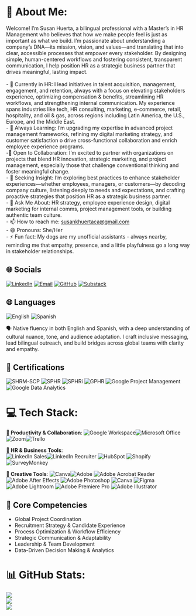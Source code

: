 # 💫 About Me:
Welcome! I’m Susan Huerta, a bilingual professional with a Master’s in HR Management who believes that how we make people feel is just as important as what we build. I’m passionate about understanding a company’s DNA—its mission, vision, and values—and translating that into clear, accessible processes that empower every stakeholder. By designing simple, human-centered workflows and fostering consistent, transparent communication, I help position HR as a strategic business partner that drives meaningful, lasting impact.<br><br>- 🔭 Currently in HR: I lead initiatives in talent acquisition, management, engagement, and retention, always with a focus on elevating stakeholders experience, optimizing compensation & benefits, streamlining HR workflows, and strengthening internal communication. My experience spans industries like tech, HR consulting, marketing, e-commerce, retail, hospitality, and oil & gas, across regions including Latin America, the U.S., Europe, and the Middle East.<br>- 🌱 Always Learning: I’m upgrading my expertise in advanced project management frameworks, refining my digital marketing strategy, and customer satisfaction o drive cross-functional collaboration and enrich employee experience programs.<br>-👯 Open to Collaboration: I’m excited to partner with organizations on projects that blend HR innovation, strategic marketing, and project management, especially those that challenge conventional thinking and foster meaningful change.<br>- 🤔 Seeking Insight: I’m exploring best practices to enhance stakeholder experiences—whether employees, managers, or customers—by decoding company culture, listening deeply to needs and expectations, and crafting proactive strategies that position HR as a strategic business partner.<br>- 💬 Ask Me About: HR strategy, employee experience design, digital marketing for internal comms, project management tools, or building authentic team culture.<br>- 📫 How to reach me: susankhuertaca@gmail.com<br>- 😄 Pronouns: She/Her<br>- ⚡ Fun fact: My dogs are my unofficial assistants - always nearby, reminding me that empathy, presence, and a little playfulness go a long way in stakeholder relationships.<br>


## 🌐 Socials  
[![LinkedIn](https://img.shields.io/badge/LinkedIn-blue?logo=linkedin&logoColor=white)](https://www.linkedin.com/in/YOUR-LINKEDIN) [![Email](https://img.shields.io/badge/Email-D14836?logo=gmail&logoColor=white)](mailto:YOUR-EMAIL@gmail.com)  [![GitHub](https://img.shields.io/badge/GitHub-black?logo=github&logoColor=white)](https://github.com/YOUR-GITHUB)  [![Substack](https://img.shields.io/badge/Substack-FF6719?logo=substack&logoColor=white)](https://YOUR-SUBSTACK.com)   


## 🌐 Languages

![English](https://img.shields.io/badge/English-Native-blue?style=for-the-badge)
![Spanish](https://img.shields.io/badge/Spanish-Native-blue?style=for-the-badge)

🗣️ Native fluency in both English and Spanish, with a deep understanding of cultural nuance, tone, and audience adaptation. I craft inclusive messaging, lead bilingual outreach, and build bridges across global teams with clarity and empathy.


## 🏅 Certifications

![SHRM-SCP](https://img.shields.io/badge/SHRM--SCP-May%202025-blue?style=for-the-badge)
![SPHR](https://img.shields.io/badge/SPHR-April%202025-blueviolet?style=for-the-badge)
![SPHRi](https://img.shields.io/badge/SPHRi-April%202025-blueviolet?style=for-the-badge)
![GPHR](https://img.shields.io/badge/GPHR-April%202025-blueviolet?style=for-the-badge)
![Google Project Management](https://img.shields.io/badge/Google%20Project%20Management-Aug%202025-red?style=for-the-badge&logo=google&logoColor=white)
![Google Data Analytics](https://img.shields.io/badge/Google%20Data%20Analytics-Aug%202025-red?style=for-the-badge&logo=google&logoColor=white)


# 💻 Tech Stack:

**🧰 Productivity & Collaboration**: 
![Google Workspace](https://img.shields.io/badge/Google%20Workspace-4285F4?style=for-the-badge&logo=googleworkspace&logoColor=white)![Microsoft Office](https://img.shields.io/badge/Microsoft%20Office-D83B01?style=for-the-badge&logo=microsoftoffice&logoColor=white)![Zoom](https://img.shields.io/badge/Zoom-2D8CFF?style=for-the-badge&logo=zoom&logoColor=white)![Trello](https://img.shields.io/badge/Trello-0052CC?style=for-the-badge&logo=trello&logoColor=white)

**🎯 HR & Business Tools**:  
![LinkedIn Sales](https://img.shields.io/badge/LinkedIn%20Sales%20Navigator-0077B5?style=for-the-badge&logo=linkedin&logoColor=white)![LinkedIn Recruiter](https://img.shields.io/badge/LinkedIn%20Recruiter-0077B5?style=for-the-badge&logo=linkedin&logoColor=white)
![HubSpot](https://img.shields.io/badge/HubSpot-FF7A59?style=for-the-badge&logo=hubspot&logoColor=white)
![Shopify](https://img.shields.io/badge/Shopify-7AB55C?style=for-the-badge&logo=shopify&logoColor=white)
![SurveyMonkey](https://img.shields.io/badge/SurveyMonkey-00BF6F?style=for-the-badge&logo=surveymonkey&logoColor=white)

**🎨 Creative Tools**: 
![Canva](https://img.shields.io/badge/Canva-00C4CC?style=for-the-badge&logo=canva&logoColor=white)![Adobe](https://img.shields.io/badge/adobe-%23FF0000.svg?style=for-the-badge&logo=adobe&logoColor=white) ![Adobe Acrobat Reader](https://img.shields.io/badge/Adobe%20Acrobat%20Reader-EC1C24.svg?style=for-the-badge&logo=Adobe%20Acrobat%20Reader&logoColor=white) ![Adobe After Effects](https://img.shields.io/badge/Adobe%20After%20Effects-9999FF.svg?style=for-the-badge&logo=Adobe%20After%20Effects&logoColor=white) ![Adobe Photoshop](https://img.shields.io/badge/adobe%20photoshop-%2331A8FF.svg?style=for-the-badge&logo=adobe%20photoshop&logoColor=white) ![Canva](https://img.shields.io/badge/Canva-%2300C4CC.svg?style=for-the-badge&logo=Canva&logoColor=white) ![Figma](https://img.shields.io/badge/figma-%23F24E1E.svg?style=for-the-badge&logo=figma&logoColor=white) ![Adobe Lightroom](https://img.shields.io/badge/Adobe%20Lightroom-31A8FF.svg?style=for-the-badge&logo=Adobe%20Lightroom&logoColor=white) ![Adobe Premiere Pro](https://img.shields.io/badge/Adobe%20Premiere%20Pro-9999FF.svg?style=for-the-badge&logo=Adobe%20Premiere%20Pro&logoColor=white) ![Adobe Illustrator](https://img.shields.io/badge/adobe%20illustrator-%23FF9A00.svg?style=for-the-badge&logo=adobe%20illustrator&logoColor=white)


## 🧩 Core Competencies

- Global Project Coordination  
- Recruitment Strategy & Candidate Experience  
- Process Optimization & Workflow Efficiency  
- Strategic Communication & Adaptability  
- Leadership & Team Development  
- Data-Driven Decision Making & Analytics

  
# 📊 GitHub Stats:
![](https://github-readme-stats.vercel.app/api?username=SusanHuerta&theme=dark&hide_border=false&include_all_commits=false&count_private=false)<br/>
![](https://nirzak-streak-stats.vercel.app/?user=SusanHuerta&theme=dark&hide_border=false)<br/>
![](https://github-readme-stats.vercel.app/api/top-langs/?username=SusanHuerta&theme=dark&hide_border=false&include_all_commits=false&count_private=false&layout=compact)
